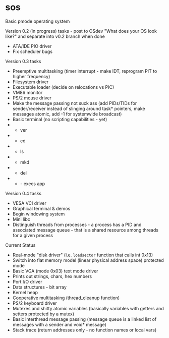 # sos
Basic pmode operating system

Version 0.2 (in progress) tasks - post to OSdev "What does your OS look like?" and separate into v0.2 branch when done
* ATA/IDE PIO driver
* Fix scheduler bugs

Version 0.3 tasks
* Preemptive multitasking (timer interrupt - make IDT, reprogram PIT to higher frequency)
* Filesystem driver
* Executable loader (decide on relocations vs PIC)
* VM86 monitor
* PS/2 mouse driver
* Make the message passing not suck ass (add PIDs/TIDs for sender/receiver instead of slinging around task* pointers, make messages atomic, add -1 for systemwide broadcast)
* Basic terminal (no scripting capabilities - yet)
* * ver
* * cd
* * ls
* * mkd
* * del
* * <app name> - execs app

Version 0.4 tasks
* VESA VCI driver
* Graphical terminal & demos
* Begin windowing system
* Mini libc
* Distinguish threads from processes - a process has a PID and associated message queue - that is a shared resource among threads for a given process

Current Status
* Real-mode "disk driver" (i.e. `loadsector` function that calls int 0x13)
* Switch into flat memory model (linear physical address space) protected mode
* Basic VGA (mode 0x03) text mode driver
* Prints out strings, chars, hex numbers
* Port I/O driver
* Data structures - bit array
* Kernel heap
* Cooperative multitasking (thread_cleanup function)
* PS/2 keyboard driver
* Mutexes and shitty atomic variables (basically variables with getters and setters protected by a mutex)
* Basic interthread message passing (message queue is a linked list of messages with a sender and void* message)
* Stack trace (return addresses only - no function names or local vars)
